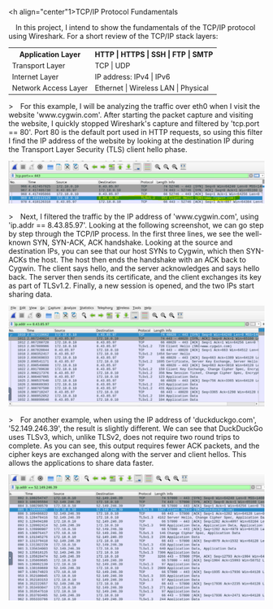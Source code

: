 <h align="center"1>TCP/IP Protocol Fundamentals</h1>
<p>&emsp;In this project, I intend to show the fundamentals of the TCP/IP protocol using Wireshark. For a short review of the TCP/IP stack layers:</p>
<table align="center">
  <tr>
    <th>Application Layer</th>
    <th>HTTP | HTTPS | SSH | FTP | SMTP</th>
  </tr>
  <tr>
    <td>Transport Layer</td>
    <td>TCP | UDP</td>
  </tr>
  <tr>
    <td>Internet Layer</td>
    <td>IP address: IPv4 | IPv6</td>
  </tr>
  <tr>
    <td>Network Access Layer</td>
    <td>Ethernet | Wireless LAN | Physical</td>
  </tr>
</table>

<p>>&emsp;For this example, I will be analyzing the traffic over eth0 when I visit the website 'www.cygwin.com'. After starting the packet capture and visiting the website, I quickly stopped Wireshark's capture and filtered by 'tcp.port == 80'. Port 80 is the default port used in HTTP requests, so using this filter I find the IP address of the website by looking at the destination IP during the Transport Layer Security (TLS) client hello phase.</p>
<img src="https://github.com/BradRoff/write-up/blob/f9188e8ac16d0220e24ffa92babf6c1d659a06df/coursera/SingleProjects/Wireshark/img/1.PNG">

<p>>&emsp;Next, I filtered the traffic by the IP address of 'www.cygwin.com', using 'ip.addr == 8.43.85.97'. Looking at the following screenshot, we can go step by step through the TCP/IP process. In the first three lines, we see the well-known SYN, SYN-ACK, ACK handshake. Looking at the source and destination IPs, you can see that our host SYNs to Cygwin, which then SYN-ACKs the host. The host then ends the handshake with an ACK back to Cygwin. The client says hello, and the server acknowledges and says hello back. The server then sends its certificate, and the client exchanges its key as part of TLSv1.2. Finally, a new session is opened, and the two IPs start sharing data.</p>
<img src="https://github.com/BradRoff/write-up/blob/f9188e8ac16d0220e24ffa92babf6c1d659a06df/coursera/SingleProjects/Wireshark/img/2.PNG">

<p>>&emsp;For another example, when using the IP address of 'duckduckgo.com', '52.149.246.39', the result is slightly different. We can see that DuckDuckGo uses TLSv3, which, unlike TLSv2, does not require two round trips to complete. As you can see, this output requires fewer ACK packets, and the cipher keys are exchanged along with the server and client hellos. This allows the applications to share data faster.</p>
<img src="https://github.com/BradRoff/write-up/blob/f9188e8ac16d0220e24ffa92babf6c1d659a06df/coursera/SingleProjects/Wireshark/img/3.PNG">
